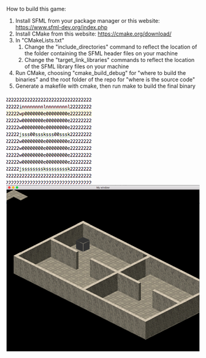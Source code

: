 How to build this game:
1. Install SFML from your package manager or this website: https://www.sfml-dev.org/index.php
2. Install CMake from this website: https://cmake.org/download/
3. In "CMakeLists.txt"
    1. Change the "include_directories" command to reflect the location of the folder containing the SFML header files on your machine
    2. Change the "target_link_libraries" commands to reflect the location of the SFML library files on your machine
4. Run CMake, choosing "cmake_build_debug" for "where to build the binaries" and the root folder of the repo for "where is the source code"
5. Generate a makefile with cmake, then run make to build the final binary

![screenshot](/screenshot.png)
![screenshot1](/screenshot1.png)
